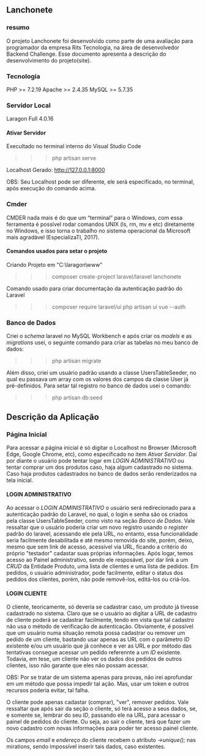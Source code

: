 ## Lanchonete

### resumo

O projeto Lanchonete foi desenvolvido como parte de uma avaliação para programador 
da empresa Rits Tecnologia, na área de desenvolvedor Backend Challenge. Esse 
documento apresenta a descrição do desenvolvimento do projeto(site).

### Tecnologia

PHP >= 7.2.19
Apache >= 2.4.35
MySQL >= 5.7.35

### Servidor Local

Laragon Full 4.0.16

#### Ativar Servidor

Execultado no terminal interno do Visual Studio Code

>>> php artisan serve

Localhost Gerado: http://127.0.0.1:8000

OBS: Seu Localhost pode ser diferente, ele será especificado, no terminal, após execução do comando acima.

### Cmder

CMDER nada mais é do que um “terminal” para o Windows, com essa ferramenta é possível rodar comandos UNIX (ls, rm, mv e etc) diretamente no Windows, e isso torna o trabalho no sistema operacional da Microsoft mais agradável (EspecializaTI, 2017).

#### Comandos usados para setar o projeto

Criando Projeto em "C:\laragon\www"

>>> composer create-project laravel/laravel lanchonete

Comando usado para criar documentação da autenticação padrão do Laravel

>>> composer require laravel/ui
>>> php artisan ui vue --auth

### Banco de Dados

Criei o *schema* laravel no MySQL Workbench e após criar os *models* e as *migrations* usei, o seguinte comando para criar as tabelas no meu banco de dados:

>>> php artisan migrate

Além disso, criei um usuário padrão usando a classe UsersTableSeeder, no qual eu passava um array com os valores dos campos da classe User já pré-definidos. Para setar tal registro no banco de dados usei o comando:

>>> php artisan db:seed

## Descrição da Aplicação

### Página Inicial

Para acessar a página inicial é só digitar o Localhost no Browser (Microsoft Edge, Google Chrome, etc), como especificado no
item *Ativar Servidor*. Daí por diante o usuário pode tentar logar em *LOGIN ADMINISTRATIVO* ou tentar comprar um dos produtos 
caso, haja algum cadastrado no sistema. Caso haja produtos cadastrados no banco de dados serão renderizados na tela inicial.

#### LOGIN ADMINISTRATIVO

Ao acessar o *LOGIN ADMINISTRATIVO* o usuário será redirecionado para a autenticação padrão do Laravel, no qual, o login e senha são os criados pela classe UsersTableSeeder, como visto na seção *Banco de Dados*. Vale ressaltar que o usuário poderia criar um novo registro usando o *register* padrão do laravel, acessando ele pela URL, no entanto, essa funcionalidade seria facilmente desabilitada e até mesmo removida do site, porém, deixo, mesmo que sem link de acesso, acessível via URL, ficando a critério do próprio "testador" cadastar suas próprias informações.
Após logar, temos acesso ao Painel administrativo, sendo ele resposável, por dar link a um *CRUD* da Entidade Produto, uma lista de clientes e uma lista de pedidos. Em pedidos, o usuário administrador, pode facilmente, editar o status dos pedidos dos clientes, porém, não pode removê-los, editá-los ou criá-los.

#### LOGIN CLIENTE

O cliente, teoricamente, só deveria se cadastrar caso, um produto já tivesse cadastrado no sistema. Claro que se o usuário ao digitar a URL de cadastro de cliente poderá se cadastrar facilmente, tendo em vista que tal cadastro não usa o método de verificação de autenticação. Obviamente, é possível que um usuário numa situação remota possa cadastrar ou remover um pedido de um cliente, bastando usar apenas as URL com o parâmetro *ID* existente e/ou um usuário que já conhece e ver as URL e por método das tentativas consegue acessar um pedido referennte a um *ID* existente. Todavia, em tese, um cliente não ver os dados dos pedidos de outros clientes, isso não garante que eles não possam acessar.

OBS: Por se tratar de um sistema apenas para provas, não irei aprofundar em um método que possa impedir tal ação. Mas, usar um token e outros recursos poderia evitar, tal falha.

O cliente pode apenas cadastar (comprar), "ver", remover pedidos. Vale ressaltar que após sair da seção o cliente, só terá acesso a seus dados, se, e somente se, lembrar do seu *ID*, passando ele na URL, para acessar o painel de pedidos do cliente. Ou seja, ao sair o cliente, terá que fazer um novo cadastro com novas informações para poder ter acesso painel cliente.

Os campos *email* e *endereço* do cliente recebem o atributo *->unique();* nas mirations, sendo impossível inserir tais dados, caso existentes.